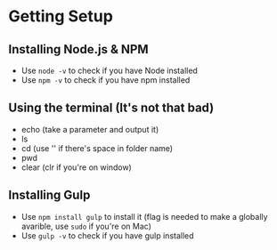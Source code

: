 # Getting Setup

## Installing Node.js & NPM

+ Use ``node -v`` to check if you have Node installed
+ Use ``npm -v`` to check if you have npm installed


## Using the terminal (It's not that bad)

+ echo (take a parameter and output it)
+ ls
+ cd (use '' if there's space in folder name)
+ pwd
+ clear (clr if you're on window)



## Installing Gulp

+ Use ``npm install gulp`` to install it (flag is needed to make a globally avarible, use ``sudo`` if you're on Mac)
+ Use ``gulp -v`` to check if you have gulp installed
